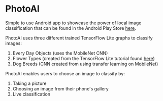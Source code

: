 # PhotoAI
Simple to use Android app to showcase the power of local image classification that can be found in the Android Play Store [here](https://play.google.com/store/apps/details?id=com.soumio.mikes.photoai).

PhotoAI uses three different trained TensorFlow Lite graphs to classify images:
1. Every Day Objects (uses the MobileNet CNN)
2. Flower Types (created from the TensorFlow Lite tutorial found [here](https://www.tensorflow.org/lite/))
3. Dog Breeds (CNN created from using transfer learning on MobileNet)

PhotoAI enables users to choose an image to classify by:
1. Taking a picture
2. Choosing an image from their phone's gallery
3. Live classification
